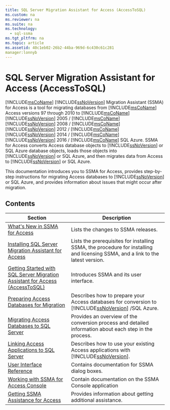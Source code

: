 ```yaml
---
title: SQL Server Migration Assistant for Access (AccessToSQL)
ms.custom: na
ms.reviewer: na
ms.suite: na
ms.technology: 
  - sql-ssma
ms.tgt_pltfrm: na
ms.topic: article
ms.assetid: 40c1eb02-26b2-44ba-969d-6c430c61c281
manager:lonnyb
---
```

# SQL Server Migration Assistant for Access (AccessToSQL)
[!INCLUDE[msCoName](../content/includes/msCoName_md.md)] [!INCLUDE[ssNoVersion](../content/includes/ssNoVersion_md.md)] Migration Assistant (SSMA) for Access is a tool for migrating databases from [!INCLUDE[msCoName](../content/includes/msCoName_md.md)] Access versions 97 through 2010 to [!INCLUDE[msCoName](../content/includes/msCoName_md.md)] [!INCLUDE[ssNoVersion](../content/includes/ssNoVersion_md.md)] 2005 \/ [!INCLUDE[msCoName](../content/includes/msCoName_md.md)] [!INCLUDE[ssNoVersion](../content/includes/ssNoVersion_md.md)] 2008 \/ [!INCLUDE[msCoName](../content/includes/msCoName_md.md)] [!INCLUDE[ssNoVersion](../content/includes/ssNoVersion_md.md)] 2012 \/ [!INCLUDE[msCoName](../content/includes/msCoName_md.md)] [!INCLUDE[ssNoVersion](../content/includes/ssNoVersion_md.md)] 2014 \/ [!INCLUDE[msCoName](../content/includes/msCoName_md.md)] [!INCLUDE[ssNoVersion](../content/includes/ssNoVersion_md.md)] 2016 \/ [!INCLUDE[msCoName](../content/includes/msCoName_md.md)] SQL Azure. SSMA for Access converts Access database objects to [!INCLUDE[ssNoVersion](../content/includes/ssNoVersion_md.md)] or SQL Azure database objects, loads those objects into [!INCLUDE[ssNoVersion](../content/includes/ssNoVersion_md.md)] or SQL Azure, and then migrates data from Access to [!INCLUDE[ssNoVersion](../content/includes/ssNoVersion_md.md)] or SQL Azure.  
  
This documentation introduces you to SSMA for Access, provides step\-by\-step instructions for migrating Access databases to [!INCLUDE[ssNoVersion](../content/includes/ssNoVersion_md.md)] or SQL Azure, and provides information about issues that might occur after migration.  
  
## Contents  
  
|Section|Description|  
|-----------|---------------|  
|[What's New in SSMA for Access](assetId:///a24d3fc0-6911-4bfa-828a-197abf222e02)|Lists the changes to SSMA releases.|  
|[Installing SQL Server Migration Assistant for Access](assetId:///dd50eebd-75df-4e0d-8c4d-88b511aae4c7)|Lists the prerequisites for installing SSMA, the procedure for installing and licensing SSMA, and a link to the latest version.|  
|[Getting Started with SQL Server Migration Assistant for Access &#40;AccessToSQL&#41;](../content/Getting-Started-with-SQL-Server-Migration-Assistant-for-Access--AccessToSQL-.md)|Introduces SSMA and its user interface.|  
|[Preparing Access Databases for Migration](assetId:///9b80a9e0-08e7-4b4d-b5ec-cc998d3f5114)|Describes how to prepare your Access databases for conversion to [!INCLUDE[ssNoVersion](../content/includes/ssNoVersion_md.md)] \/SQL Azure.|  
|[Migrating Access Databases to SQL Server](assetId:///76a3abcf-2998-4712-9490-fe8d872c89ca)|Provides an overview of the conversion process and detailed information about each step in the process.|  
|[Linking Access Applications to SQL Server](assetId:///82374ad2-7737-4164-a489-13261ba393d4)|Describes how to use your existing Access applications with [!INCLUDE[ssNoVersion](../content/includes/ssNoVersion_md.md)].|  
|[User Interface Reference](assetId:///af24c303-4a41-449b-9c86-d6558a97e839)|Contains documentation for SSMA dialog boxes.|  
|[Working with SSMA for Access Console](assetId:///ef94e843-9f88-45a2-86c4-a0af268738c4)|Contain documentation on the SSMA Console application|  
|[Getting SSMA Assistance for Access](http://go.microsoft.com/fwlink/?LinkID=708538&clcid=0x409)|Provides information about getting additional assistance.|  
  
